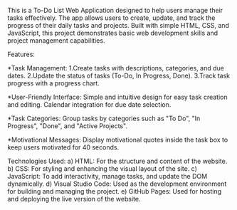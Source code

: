 This is a To-Do List Web Application designed to help users manage their tasks effectively. The app allows users to create, update, and track the progress of their daily tasks and projects. Built with simple HTML, CSS, and JavaScript, this project demonstrates basic web development skills and project management capabilities.

Features:

*Task Management: 1.Create tasks with descriptions, categories, and due dates. 2.Update the status of tasks (To-Do, In Progress, Done). 3.Track task progress with a progress chart.

*User-Friendly Interface: Simple and intuitive design for easy task creation and editing. Calendar integration for due date selection.

*Task Categories: Group tasks by categories such as "To Do", "In Progress", "Done", and "Active Projects".

*Motivational Messages: Display motivational quotes inside the task box to keep users motivated for 40 seconds.

Technologies Used: a) HTML: For the structure and content of the website. b) CSS: For styling and enhancing the visual layout of the site. c) JavaScript: To add interactivity, manage tasks, and update the DOM dynamically. d) Visual Studio Code: Used as the development environment for building and managing the project. e) GitHub Pages: Used for hosting and deploying the live version of the website.

